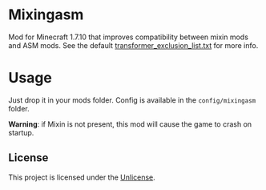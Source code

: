 # Mixingasm
Mod for Minecraft 1.7.10 that improves compatibility between mixin mods and ASM mods.
See the default [transformer_exclusion_list.txt](src/main/resources/assets/mixingasm/default_config/mixingasm/transformer_exclusion_list.txt) for more info.

# Usage
Just drop it in your mods folder. Config is available in the `config/mixingasm` folder.

**Warning**: if Mixin is not present, this mod will cause the game to crash on startup.

## License
This project is licensed under the [Unlicense](UNLICENSE).

